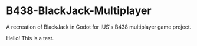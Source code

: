 # B438-BlackJack-Multiplayer
A recreation of BlackJack in Godot for IUS's B438 multiplayer game project.

Hello! This is a test.
